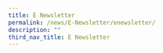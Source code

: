 ```yaml
---
title: E Newsletter
permalink: /news/E-Newsletter/enewsletter/
description: ""
third_nav_title: E Newsletter
---
```

